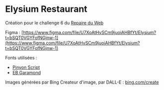 # Elysium Restaurant
Création pour le challenge 6 du [Repaire du Web](https://discord.gg/h3CvzTTQ)

Figma : [https://www.figma.com/file/U7XoAtHvSCm9juoiAHBfYt/Elysium?t=bSQT0VGYFofNGjnw-1](https://www.figma.com/file/U7XoAtHvSCm9juoiAHBfYt/Elysium?t=bSQT0VGYFofNGjnw-1)

Fonts utilisées :
- [Pinyon Script](https://fonts.google.com/specimen/Pinyon+Script)
- [EB Garamond](https://fonts.google.com/specimen/EB+Garamond) 

Images générées par Bing Createur d'image, par DALL-E : [bing.com/create](https://bing.com/create)